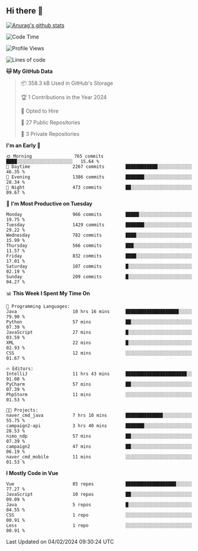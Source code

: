 ## Hi there 👋

[![Anurag's github stats](https://github-readme-stats.vercel.app/api?username=Songwonseok)](https://github.com/anuraghazra/github-readme-stats)



<!--START_SECTION:waka-->
![Code Time](http://img.shields.io/badge/Code%20Time-2%2C660%20hrs%2013%20mins-blue)

![Profile Views](http://img.shields.io/badge/Profile%20Views-2-blue)

![Lines of code](https://img.shields.io/badge/From%20Hello%20World%20I%27ve%20Written-34.8%20million%20lines%20of%20code-blue)

**🐱 My GitHub Data** 

> 📦 358.3 kB Used in GitHub's Storage 
 > 
> 🏆 1 Contributions in the Year 2024
 > 
> 💼 Opted to Hire
 > 
> 📜 27 Public Repositories 
 > 
> 🔑 3 Private Repositories 
 > 
**I'm an Early 🐤** 

```text
🌞 Morning                765 commits         ████░░░░░░░░░░░░░░░░░░░░░   15.64 % 
🌆 Daytime                2267 commits        ████████████░░░░░░░░░░░░░   46.35 % 
🌃 Evening                1386 commits        ███████░░░░░░░░░░░░░░░░░░   28.34 % 
🌙 Night                  473 commits         ██░░░░░░░░░░░░░░░░░░░░░░░   09.67 % 
```
📅 **I'm Most Productive on Tuesday** 

```text
Monday                   966 commits         █████░░░░░░░░░░░░░░░░░░░░   19.75 % 
Tuesday                  1429 commits        ███████░░░░░░░░░░░░░░░░░░   29.22 % 
Wednesday                782 commits         ████░░░░░░░░░░░░░░░░░░░░░   15.99 % 
Thursday                 566 commits         ███░░░░░░░░░░░░░░░░░░░░░░   11.57 % 
Friday                   832 commits         ████░░░░░░░░░░░░░░░░░░░░░   17.01 % 
Saturday                 107 commits         █░░░░░░░░░░░░░░░░░░░░░░░░   02.19 % 
Sunday                   209 commits         █░░░░░░░░░░░░░░░░░░░░░░░░   04.27 % 
```


📊 **This Week I Spent My Time On** 

```text
💬 Programming Languages: 
Java                     10 hrs 16 mins      ████████████████████░░░░░   79.90 % 
Python                   57 mins             ██░░░░░░░░░░░░░░░░░░░░░░░   07.39 % 
JavaScript               27 mins             █░░░░░░░░░░░░░░░░░░░░░░░░   03.59 % 
XML                      22 mins             █░░░░░░░░░░░░░░░░░░░░░░░░   02.93 % 
CSS                      12 mins             ░░░░░░░░░░░░░░░░░░░░░░░░░   01.67 % 

🔥 Editors: 
IntelliJ                 11 hrs 43 mins      ███████████████████████░░   91.08 % 
PyCharm                  57 mins             ██░░░░░░░░░░░░░░░░░░░░░░░   07.39 % 
PhpStorm                 11 mins             ░░░░░░░░░░░░░░░░░░░░░░░░░   01.53 % 

🐱‍💻 Projects: 
naver_cmd_java           7 hrs 10 mins       ██████████████░░░░░░░░░░░   55.75 % 
campaign2-api            3 hrs 40 mins       ███████░░░░░░░░░░░░░░░░░░   28.53 % 
nimo_ndp                 57 mins             ██░░░░░░░░░░░░░░░░░░░░░░░   07.39 % 
campaign2                47 mins             ██░░░░░░░░░░░░░░░░░░░░░░░   06.19 % 
naver_cmd_mobile         11 mins             ░░░░░░░░░░░░░░░░░░░░░░░░░   01.53 % 
```

**I Mostly Code in Vue** 

```text
Vue                      85 repos            ███████████████████░░░░░░   77.27 % 
JavaScript               10 repos            ██░░░░░░░░░░░░░░░░░░░░░░░   09.09 % 
Java                     5 repos             █░░░░░░░░░░░░░░░░░░░░░░░░   04.55 % 
CSS                      1 repo              ░░░░░░░░░░░░░░░░░░░░░░░░░   00.91 % 
Less                     1 repo              ░░░░░░░░░░░░░░░░░░░░░░░░░   00.91 % 
```




 Last Updated on 04/02/2024 09:30:24 UTC
<!--END_SECTION:waka-->
